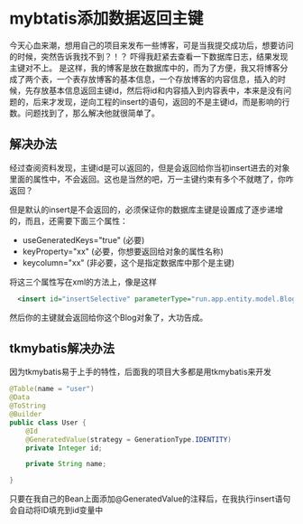 # mybtatis添加数据返回主键

今天心血来潮，想用自己的项目来发布一些博客，可是当我提交成功后，想要访问的时候，突然告诉我找不到？！？
吓得我赶紧去查看一下数据库日志，结果发现主键对不上。
是这样，我的博客是放在数据库中的，而为了方便，我又将博客分成了两个表，一个表存放博客的基本信息，一个存放博客的内容信息，插入的时候，先存放基本信息返回主键id，然后将id和内容插入到内容表中，本来是没有问题的，后来才发现，逆向工程的insert的语句，返回的不是主键id，而是影响的行数。问题找到了，那么解决他就很简单了。

## 解决办法

经过查阅资料发现，主键id是可以返回的，但是会返回给你当初insert进去的对象里面的属性中，不会返回。这也是当然的吧，万一主键约束有多个不就瞎了，你咋返回？

但是默认的insert是不会返回的，必须保证你的数据库主键是设置成了逐步递增的，而且，还需要下面三个属性：

* useGeneratedKeys="true" (必要)
* keyProperty="xx" (必要，你想要返回给对象的属性名称)
* keycolumn="xx" (非必要，这个是指定数据库中那个是主键)


将这三个属性写在xml的方法上，像是这样
```xml
  <insert id="insertSelective" parameterType="run.app.entity.model.Blog" useGeneratedKeys="true" keyProperty="id" >
```

然后你的主键就会返回给你这个Blog对象了，大功告成。


## tkmybatis解决办法

因为tkmybatis易于上手的特性，后面我的项目大多都是用tkmybatis来开发

```java
@Table(name = "user")
@Data
@ToString
@Builder
public class User {
    @Id
    @GeneratedValue(strategy = GenerationType.IDENTITY)
    private Integer id;

    private String name;

}

```
只要在我自己的Bean上面添加@GeneratedValue的注释后，在我执行insert语句会自动将ID填充到id变量中